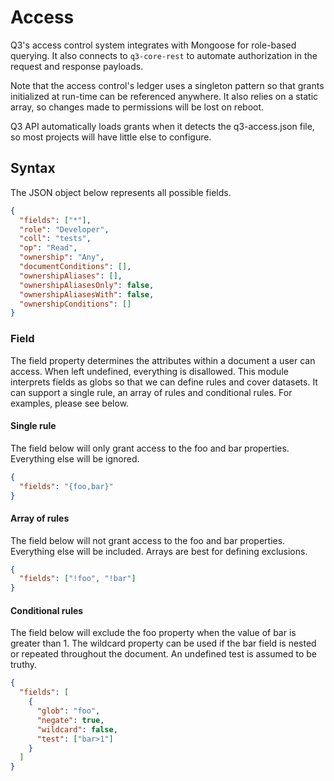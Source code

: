 # Access

Q3's access control system integrates with Mongoose for
role-based querying. It also connects to `q3-core-rest` to
automate authorization in the request and response payloads.

Note that the access control's ledger uses a singleton
pattern so that grants initialized at run-time can be
referenced anywhere. It also relies on a static array, so
changes made to permissions will be lost on reboot.

Q3 API automatically loads grants when it detects the
q3-access.json file, so most projects will have little else
to configure.

## Syntax

The JSON object below represents all possible fields.

```json
{
  "fields": ["*"],
  "role": "Developer",
  "coll": "tests",
  "op": "Read",
  "ownership": "Any",
  "documentConditions": [],
  "ownershipAliases": [],
  "ownershipAliasesOnly": false,
  "ownershipAliasesWith": false,
  "ownershipConditions": []
}
```

### Field

The field property determines the attributes within a
document a user can access. When left undefined, everything
is disallowed. This module interprets fields as globs so
that we can define rules and cover datasets. It can support
a single rule, an array of rules and conditional rules. For
examples, please see below.

#### Single rule

The field below will only grant access to the foo and bar
properties. Everything else will be ignored.

```json
{
  "fields": "{foo,bar}"
}
```

#### Array of rules

The field below will not grant access to the foo and bar
properties. Everything else will be included. Arrays are
best for defining exclusions.

```json
{
  "fields": ["!foo", "!bar"]
}
```

#### Conditional rules

The field below will exclude the foo property when the value
of bar is greater than 1. The wildcard property can be used
if the bar field is nested or repeated throughout the
document. An undefined test is assumed to be truthy.

```json
{
  "fields": [
    {
      "glob": "foo",
      "negate": true,
      "wildcard": false,
      "test": ["bar>1"]
    }
  ]
}
```

